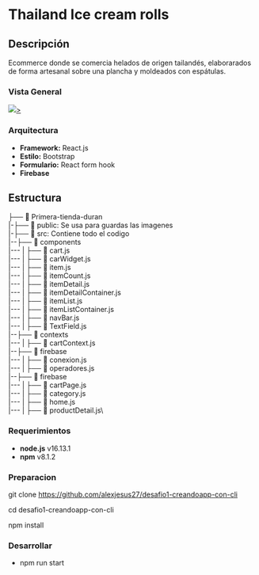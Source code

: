 # Thailand Ice cream rolls

## Descripción

 Ecommerce  donde se comercia helados de origen tailandés, elaborarados de forma artesanal sobre una plancha y moldeados con espátulas.

### Vista General

<a href="https://www.loom.com/share/3a308f07b2114afa80c8f528c765c80c">
   <img src="https://cdn.loom.com/sessions/thumbnails/3a308f07b2114afa80c8f528c765c80c-with-play.gif">>
  </a>


### Arquitectura

- **Framework:** React.js
- **Estilo:** Bootstrap
- **Formulario:** React form hook
- **Firebase**



## Estructura

├── 📁 Primera-tienda-duran\
|-├── 📁 public: Se usa para guardas las imagenes\
|-├── 📂 src: Contiene todo el codigo\
|--├── 📂 components\
|---  |  ├── 📄 cart.js\
|---  |  ├── 📄 carWidget.js\
|---  |  ├── 📄 item.js\
|---  |  ├── 📄 itemCount.js\
|---  |  ├── 📄 itemDetail.js\
|---  |  ├── 📄 itemDetailContainer.js\
|---  |  ├── 📄 itemList.js\
|---  |  ├── 📄 itemListContainer.js\
|---  |  ├── 📄 navBar.js\
|---  |  ├── 📄 TextField.js\
|--├── 📂 contexts\
|---  |  ├── 📄 cartContext.js\
|--├── 📂 firebase\
|---  |  ├── 📄 conexion.js\
|---  |  ├── 📄 operadores.js\
|--├── 📂 firebase\
|---  |  ├── 📄 cartPage.js\
|---  |  ├── 📄 category.js\
|---  |  ├── 📄 home.js\
|---  |  ├── 📄 productDetail.js\

### Requerimientos

 - **node.js** v16.13.1
 - **npm** v8.1.2

### Preparacion

git clone https://github.com/alexjesus27/desafio1-creandoapp-con-cli

cd desafio1-creandoapp-con-cli

npm install

### Desarrollar

- npm run start

 
